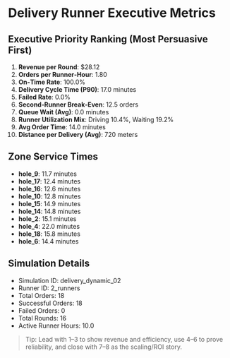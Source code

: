 # Delivery Runner Executive Metrics

## Executive Priority Ranking (Most Persuasive First)
1. **Revenue per Round**: $28.12
2. **Orders per Runner‑Hour**: 1.80
3. **On‑Time Rate**: 100.0%
4. **Delivery Cycle Time (P90)**: 17.0 minutes
5. **Failed Rate**: 0.0%
6. **Second‑Runner Break‑Even**: 12.5 orders
7. **Queue Wait (Avg)**: 0.0 minutes
8. **Runner Utilization Mix**: Driving 10.4%, Waiting 19.2%
9. **Avg Order Time**: 14.0 minutes
10. **Distance per Delivery (Avg)**: 720 meters

## Zone Service Times
- **hole_9**: 11.7 minutes
- **hole_17**: 12.4 minutes
- **hole_16**: 12.6 minutes
- **hole_10**: 12.8 minutes
- **hole_15**: 14.9 minutes
- **hole_14**: 14.8 minutes
- **hole_2**: 15.1 minutes
- **hole_4**: 22.0 minutes
- **hole_18**: 15.8 minutes
- **hole_6**: 14.4 minutes


## Simulation Details
- Simulation ID: delivery_dynamic_02
- Runner ID: 2_runners
- Total Orders: 18
- Successful Orders: 18
- Failed Orders: 0
- Total Rounds: 16
- Active Runner Hours: 10.0

> Tip: Lead with 1–3 to show revenue and efficiency, use 4–6 to prove reliability, and close with 7–8 as the scaling/ROI story.
